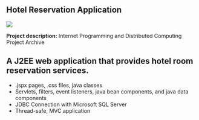 ## Hotel Reservation Application

<img src="https://qph.fs.quoracdn.net/main-qimg-b84a07cc62031013b6bb0622b7dcf8ff"/>

**Project description:**  Internet Programming and Distributed Computing Project Archive

## A J2EE web application that provides hotel room reservation services.
* .jspx pages, .css files, java classes
* Servlets, filters, event listeners, java bean components, and java data components
* JDBC Connection with Microsoft SQL Server
* Thread-safe, MVC application